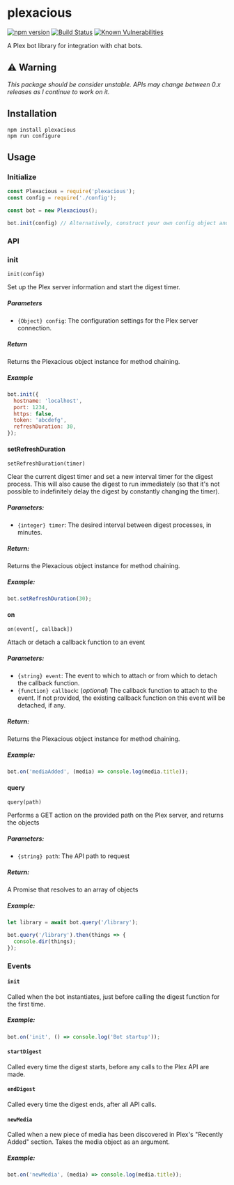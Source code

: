 # plexacious
[![npm version](https://badge.fury.io/js/plexacious.svg)](https://badge.fury.io/js/plexacious)
[![Build Status](https://travis-ci.org/ketsugi/plexacious.svg?branch=master)](https://travis-ci.org/ketsugi/plexacious)
[![Known Vulnerabilities](https://snyk.io/test/github/ketsugi/plexacious/badge.svg)](https://snyk.io/test/github/ketsugi/plexacious)

A Plex bot library for integration with chat bots.

## :warning: Warning
_This package should be consider *unstable*. APIs may change between 0.x releases as I continue to work on it._

## Installation

```
npm install plexacious
npm run configure
```

## Usage

### Initialize
```js
const Plexacious = require('plexacious');
const config = require('./config');

const bot = new Plexacious();

bot.init(config) // Alternatively, construct your own config object and pass it in
```

### API

### init

`init(config)`

Set up the Plex server information and start the digest timer.

##### Parameters
- `{Object} config`: The configuration settings for the Plex server connection.

##### Return
Returns the Plexacious object instance for method chaining.

##### Example
```js
bot.init({
  hostname: 'localhost',
  port: 1234,
  https: false,
  token: 'abcdefg',
  refreshDuration: 30,
});
```

#### setRefreshDuration

`setRefreshDuration(timer)`

Clear the current digest timer and set a new interval timer for the digest process. This will also cause the digest to run immediately (so that it's not possible to indefinitely delay the digest by constantly changing the timer).

##### Parameters:
- `{integer} timer`: The desired interval between digest processes, in minutes.

##### Return:
Returns the Plexacious object instance for method chaining.

##### Example:

```js
bot.setRefreshDuration(30);
```

#### on

`on(event[, callback])`

Attach or detach a callback function to an event

##### Parameters:
- `{string} event`: The event to which to attach or from which to detach the callback function.
- `{function} callback`: (*optional*) The callback function to attach to the event. If not provided, the existing callback function on this event will be detached, if any.

##### Return:
Returns the Plexacious object instance for method chaining.

##### Example:
```js
bot.on('mediaAdded', (media) => console.log(media.title));
```

#### query

`query(path)`

Performs a GET action on the provided path on the Plex server, and returns the objects

##### Parameters:
- `{string} path`: The API path to request

##### Return:
A Promise that resolves to an array of objects

##### Example:
```js
let library = await bot.query('/library');
```

```js
bot.query('/library').then(things => {
  console.dir(things);
});
```

### Events

#### `init`

Called when the bot instantiates, just before calling the digest function for the first time.

##### Example:
```js
bot.on('init', () => console.log('Bot startup'));
```

#### `startDigest`

Called every time the digest starts, before any calls to the Plex API are made.

#### `endDigest`

Called every time the digest ends, after all API calls.

#### `newMedia`

Called when a new piece of media has been discovered in Plex's "Recently Added" section. Takes the media object as an argument.

##### Example:
```js
bot.on('newMedia', (media) => console.log(media.title));
```